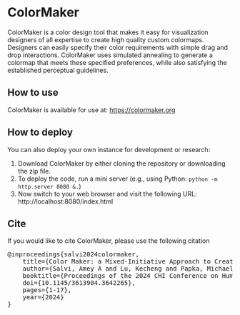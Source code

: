 # ColorMaker

ColorMaker is a color design tool that makes it easy for visualization designers of all expertise to create high quality custom colormaps. Designers can easily specify their color requirements with simple drag and drop interactions. ColorMaker uses simulated annealing to generate a colormap that meets these specified preferences, while also satisfying the established perceptual guidelines.

## How to use

ColorMaker is available for use at: https://colormaker.org

## How to deploy 

You can also deploy your own instance for development or research:

1. Download ColorMaker by either cloning the repository or downloading the zip file.
2. To deploy the code, run a mini server (e.g., using Python: `python -m http.server 8080 &.`)
3. Now switch to your web browser and visit the following URL: http://localhost:8080/index.html

## Cite

If you would like to cite ColorMaker, please use the following citation

<pre>
@inproceedings{salvi2024colormaker,
    title={Color Maker: a Mixed-Initiative Approach to Creating Accessible Color Maps},
    author={Salvi, Amey A and Lu, Kecheng and Papka, Michael E. and Wang, Yunhai and Reda, Khairi},
    booktitle={Proceedings of the 2024 CHI Conference on Human Factors in Computing Systems},
    doi={10.1145/3613904.3642265},
    pages={1-17},
    year={2024}
}
</pre>
